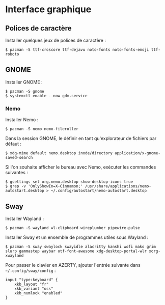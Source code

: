 # Interface graphique

## Polices de caractère

Installer quelques jeux de polices de caractère :

```console
$ pacman -S ttf-croscore ttf-dejavu noto-fonts noto-fonts-emoji ttf-roboto
```

## GNOME

Installer GNOME :

```console
$ pacman -S gnome
$ systemctl enable --now gdm.service
```

### Nemo

Installer Nemo :

```console
$ pacman -S nemo nemo-fileroller
```

Dans la session GNOME, le définir en tant qu'explorateur de fichiers par défaut :

```console
$ xdg-mime default nemo.desktop inode/directory application/x-gnome-saved-search
```

Si l'on souhaite afficher le bureau avec Nemo, exécuter les commandes suivantes :

```console
$ gsettings set org.nemo.desktop show-desktop-icons true
$ grep -v 'OnlyShowIn=X-Cinnamon;' /usr/share/applications/nemo-autostart.desktop > ~/.config/autostart/nemo-autostart.desktop
```

## Sway

Installer Wayland :

```console
$ pacman -S wayland wl-clipboard wireplumber pipewire-pulse
```

Installer Sway et un ensemble de programmes utiles sous Wayland :

```console
$ pacman -S sway swaylock swayidle alacritty kanshi wofi mako grim slurp gammastep waybar otf-font-awesome xdg-desktop-portal-wlr xorg-xwayland
```

Pour passer le clavier en AZERTY, ajouter l'entrée suivante dans `~/.config/sway/config` :

```
input "type:keyboard" {
    xkb_layout "fr"
    xkb_variant "oss"
    xkb_numlock "enabled"
}
```
